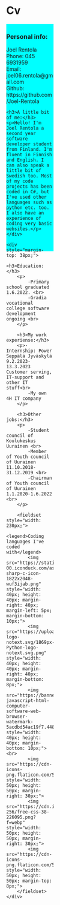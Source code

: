 <!DOCTYPE html>
<html lang="en">
<head>
    <meta charset="UTF-8">
    <meta name="viewport" content="width=device-width, initial-scale=1.0">
    <title>Document</title>
</head>
<style>
.info{
    float: left;
    width: 25%;
    height: 600px;
    background-color: aqua;
    margin-right: 25px;
}
.right{
    float: right;
    width: 70%;
    height: 600px;
    background-color: blueviolet;
    padding-left: 5px;
}
</style>
<body>
    <h1>Cv</h1>
    <div class="info">
    <h3>Personal info:</h3>
    <p>Joel Rentola<br>
        Phone: 045 6931959<br>
        Email: joel06.rentola@gmail.com<br>
        Github: https://github.com/Joel-Rentola
    </p>

    <h3>A little bit of me:</h3>
    <p>Hello! I'm Joel Rentola a second year software developer student from Finland. I'm fluent in Finnish and English. I can also speak a little bit of Swedish too. Most of my code projects has been coded in C#, but I've used other languages such as python etc. too.  I also have an experience of coding very basic websites.</p>
    </div>

    <div style="margin-top: 38px;">
        <h3>Education:</h3>
        <p>
            -Primary school graduated 1.6.2022. <br>
            -Gradia vocational college software development ongoing <br>
        </p>
    
        <h3>My work experiense:</h3>
        <p>-Internship: Power Seppälä Jyväskylä 9.2.2023-13.3.2023 Customer serving, IT-support and other IT stuff<br>
            -My own 4H IT company
        </p>
    
        <h3>Other jobs:</h3>
        <p>
            -Student council of Koulukeskus Uurainen <br>
            -Member of Youth council of Uurainen 11.10.2018-31.12.2019 <br>
            -Chairman of Youth council of Uurainen 1.1.2020-1.6.2022 <br>
        </p>
    
        <fieldset style="width: 230px;">
            <legend>Coding languages I've coded with</legend>
            <img src="https://static-00.iconduck.com/assets.00/c-sharp-c-icon-1822x2048-wuf3ijab.png" style="width: 40px; height: 40px; margin-right: 40px; margin-left: 5px; margin-bottom: 10px;">
            <img src="https://upload.wikimedia.org/wikipedia/commons/thumb/c/c3/Python-logo-notext.svg/1869px-Python-logo-notext.svg.png" style="width: 40px; height: 40px; margin-right: 40px; margin-bottom: 8px;">
            <img src="https://banner2.cleanpng.com/20180411/cvq/kisspng-javascript-html-computer-software-web-browser-watermark-5acdbd54ac19f7.4484983215234327887049.jpg" style="width: 40px; height: 40px; margin-bottom: 10px;"> <br>
            <img src="https://cdn-icons-png.flaticon.com/512/5968/5968267.png" style="width: 50px; height: 50px; margin-right: 30px;">
            <img src="https://cdn.iconscout.com/icon/free/png-256/free-css-38-226095.png?f=webp" style="width: 50px; height: 50px; margin-right: 30px;">
            <img src="https://cdn-icons-png.flaticon.com/512/5968/5968332.png" style="width: 50px; height: 50px; margin-top: 8px;">
        </fieldset>
    </div>
</body>
</html>
